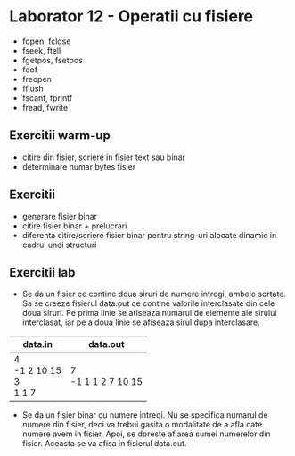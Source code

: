 # Laborator 12 - Operatii cu fisiere

* fopen, fclose
* fseek, ftell
* fgetpos, fsetpos
* feof
* freopen
* fflush
* fscanf, fprintf
* fread, fwrite

## Exercitii warm-up
* citire din fisier, scriere in fisier text sau binar
* determinare numar bytes fisier

## Exercitii
* generare fisier binar
* citire fisier binar + prelucrari
* diferenta citire/scriere fisier binar pentru string-uri alocate dinamic in cadrul unei structuri

## Exercitii lab
* Se da un fisier ce contine doua siruri de numere intregi, ambele sortate. Sa se creeze fisierul data.out ce contine valorile interclasate din cele doua siruri. Pe prima linie se afiseaza numarul de elemente ale sirului interclasat, iar pe a doua linie se afiseaza sirul dupa interclasare.

| data.in                       | data.out              |
|-------------------------------|-----------------------|
| 4<br>-1 2 10 15<br>3<br>1 1 7 | 7<br>-1 1 1 2 7 10 15 |

* Se da un fisier binar cu numere intregi. Nu se specifica numarul de numere din fisier, deci va trebui gasita o modalitate de a afla cate numere avem in fisier. Apoi, se doreste aflarea sumei numerelor din fisier. Aceasta se va afisa in fisierul data.out.
